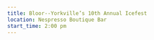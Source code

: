 ```yaml
---
title: Bloor--Yorkville’s 10th Annual Icefest
location: Nespresso Boutique Bar
start_time: 2:00 pm
---
```


